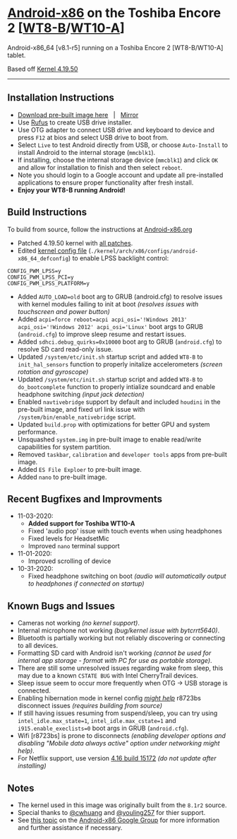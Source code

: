 # [Android-x86](https://www.android-x86.org) on the Toshiba Encore 2 [[WT8-B](https://www.toshiba.ca/productdetailpage.aspx?id=2147499291)/[WT10-A](https://support.dynabook.com/support/staticContentDetail?contentId=4012954)]

Android-x86_64 [v8.1-r5] running on a Toshiba Encore 2 [WT8-B/WT10-A] tablet.

Based off [Kernel 4.19.50](https://osdn.net/projects/android-x86/scm/git/kernel/tree/kernel-4.19/)

----------------------------------------------------------------------------------

## Installation Instructions

* [Download pre-built image here](https://mega.nz/file/HbYm1RzK#-sUJgg1lecHGsf0fIx1NacyrgiFS6-SYw1w1zZxmsOw) &nbsp; | &nbsp; [Mirror](https://www.dropbox.com/s/05nt6anen4brypf/Android-x86-8.1r5-WT8-B.iso?dl=0)
* Use [Rufus](https://rufus.ie/) to create USB drive installer.
* Use OTG adapter to connect USB drive and keyboard to device and press `F12` at bios and select USB drive to boot from.
* Select `Live` to test Android directly from USB, or choose `Auto-Install` to install Android to the internal storage (`mmcblk1`).
* If installing, choose the internal storage device (`mmcblk1`) and click `OK` and allow for installation to finish and then select `reboot`.
* Note you should login to a Google account and update all pre-installed applications to ensure proper functionality after fresh install.
* **Enjoy your WT8-B running Android!**


## Build Instructions

To build from source, follow the instructions at [Android-x86.org](https://www.android-x86.org/source.html)

* Patched 4.19.50 kernel with [all patches](./00%20%20Kernel%204.19).
* Edited [kernel config file](./00%20%20Kernel%204.19/android-x86_64_defconfig) (`./kernel/arch/x86/configs/android-x86_64_defconfig`) to enable LPSS backlight control:
```
CONFIG_PWM_LPSS=y
CONFIG_PWM_LPSS_PCI=y
CONFIG_PWM_LPSS_PLATFORM=y
```
* Added `AUTO_LOAD=old` boot arg to GRUB (android.cfg) to resolve issues with kernel modules failing to init at boot _(resolves issues with touchscreen and power button)_
* Added `acpi=force reboot=acpi acpi_osi='!Windows 2013' acpi_osi='!Windows 2012' acpi_osi='Linux'` boot args to GRUB (`android.cfg`) to improve sleep resume and restart issues.
* Added `sdhci.debug_quirks=0x10000` boot arg to GRUB (`android.cfg`) to resolve SD card read-only issue.
* Updated `/system/etc/init.sh` startup script and added `WT8-B` to `init_hal_sensors` function to properly initalize accelerometers _(screen rotation and gyroscope)_
* Updated `/system/etc/init.sh` startup script and added `WT8-B` to `do_bootcomplete` function to properly intialize soundcard and enable headphone switching _(input jack detection)_
* Enabled `navtivebridge` support by default and included `houdini` in the pre-built image, and fixed url link issue with `/system/bin/enable_nativebridge` script.
* Updated `build.prop` with optimizations for better GPU and system performance.
* Unsquashed `system.img` in pre-built image to enable read/write capabilities for system partition.
* Removed `taskbar`, `calibration` and `developer tools` apps from pre-built image.
* Added `ES File Exploer` to pre-built image.
* Added `nano` to pre-built image.


## Recent Bugfixes and Improvments

* 11-03-2020: 
	* **Added support for Toshiba WT10-A**
	* Fixed 'audio pop' issue with touch events when using headphones
	* Fixed levels for HeadsetMic
	* Improved `nano` terminal support
* 11-01-2020:
	* Improved scrolling of device
* 10-31-2020:
	* Fixed headphone switching on boot _(audio will automatically output to headphones if connected on startup)_ 


## Known Bugs and Issues

* Cameras not working _(no kernel support)_.
* Internal microphone not working _(bug/kernel issue with bytcrrt5640)_.
* Bluetooth is partially working but not reliably discovering or connecting to all devices.
* Formatting SD card with Android isn't working _(cannot be used for internal app storage - format with PC for use as portable storage)_.
* There are still some unresolved issues regarding wake from sleep, this may due to a known `CSTATE BUG` with Intel CherryTrail devices.
* Sleep issue seem to occur more frequently when OTG -> USB storage is connected.
* Enabling hibernation mode in kernel config _[might help](https://groups.google.com/g/android-x86/c/pMiCxvtZa5A/m/4A7J04V0EwAJ)_ r8723bs disconnect issues _(requires building from source)_
* If still having issues resuming from suspend/sleep, you can try using `intel_idle.max_state=1`, `intel_idle.max_cstate=1` and `i915.enable_execlists=0` boot args in GRUB (`android.cfg`).
* Wifi [r8723bs] is prone to disconnects _(enabling developer options and disabling "Mobile data always active" option under networking might help)_.
* For Netflix support, use version [4.16 build 15172](https://netflixhelp.s3.amazonaws.com/netflix-4.16-15172-release.apk) _(do not update after installing)_


## Notes

* The kernel used in this image was originally built from the `8.1r2` source.
* Special thanks to [@cwhuang](https://github.com/cwhuang) and [@youling257](https://github.com/youling257) for thier support.
* See [this topic](https://groups.google.com/forum/#!topic/android-x86/qyCvK176UXA) on the [Android-x86 Google Group](https://groups.google.com/forum/#!forum/android-x86) for more information and further assistance if necessary.

